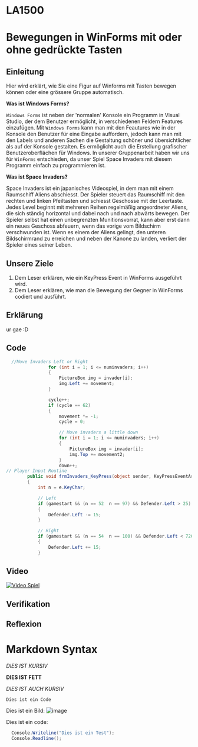 # LA1500

# Bewegungen in WinForms mit oder ohne gedrückte Tasten

## Einleitung
Hier wird erklärt, wie Sie eine Figur auf Winforms mit Tasten bewegen können oder eine grössere Gruppe automatisch.

__Was ist Windows Forms?__

`Windows Forms` ist neben der 'normalen' Konsole ein Programm in Visual Studio, der dem Benutzer ermöglicht, in verschiedenen Feldern Features einzufügen. Mit `Windows Forms` kann man mit den Feautures wie in der Konsole den Benutzer für eine Eingabe auffordern, jedoch kann man mit den Labels und anderen Sachen die Gestaltung schöner und übersichtlicher als auf der Konsole gestalten. Es ermöglicht auch die Erstellung grafischer Benutzeroberflächen für Windows. In unserer Gruppenarbeit haben wir uns für `WinForms` entschieden, da unser Spiel Space Invaders mit diesem Programm einfach zu programmieren ist.

__Was ist Space Invaders?__

Space Invaders ist ein japanisches Videospiel, in dem man mit einem Raumschiff Aliens abschiesst. Der Spieler steuert das Raumschiff mit den rechten und linken Pfeiltasten und schiesst Geschosse mit der Leertaste. Jedes Level beginnt mit mehreren Reihen regelmäßig angeordneter Aliens, die sich ständig horizontal und dabei nach und nach abwärts bewegen. Der Spieler selbst hat einen unbegrenzten Munitionsvorrat, kann aber erst dann ein neues Geschoss abfeuern, wenn das vorige vom Bildschirm verschwunden ist. Wenn es einem der Aliens gelingt, den unteren Bildschirmrand zu erreichen und neben der Kanone zu landen, verliert der Spieler eines seiner Leben.

## Unsere Ziele
1. Dem Leser erklären, wie ein KeyPress Event in WinForms ausgeführt wird.
2. Dem Leser erklären, wie man die Bewegung der Gegner in WinForms codiert und ausführt. 

## Erklärung

ur gae :D

## Code

```csharp
  //Move Invaders Left or Right
                for (int i = 1; i <= numinvaders; i++)
                {
                    PictureBox img = invader[i];
                    img.Left += movement;
                }

                cycle++;
                if (cycle == 62)
                {
                    movement *= -1;
                    cycle = 0;

                    // Move invaders a little down
                    for (int i = 1; i <= numinvaders; i++)
                    {
                        PictureBox img = invader[i];
                        img.Top += movement2;
                    }
                    down++;
// Player Input Routine
        public void frmInvaders_KeyPress(object sender, KeyPressEventArgs e)
        {
            int n = e.KeyChar;

            // Left
            if (gamestart && (n == 52  n == 97) && Defender.Left > 25)
            {
                Defender.Left -= 15;
            }

            // Right
            if (gamestart && (n == 54  n == 100) && Defender.Left < 720)
            {
                Defender.Left += 15;
            }
```

## Video

<a href="https://youtu.be/oDYmfFeIIhA" title="Video Spiel"><img src="{image-url}" alt="Video Spiel" /></a>


## Verifikation

## Reflexion





# Markdown Syntax

*DIES IST KURSIV*

**DIES IST FETT**

_DIES IST AUCH KURSIV_

`Dies ist ein Code`

Dies ist ein Bild:
![image](https://cdn.pixabay.com/photo/2022/04/22/20/13/montmartre-7150549_960_720.jpg)

Dies ist ein code:
```csharp
  Console.Writeline("Dies ist ein Test");
  Console.Readline();
```
